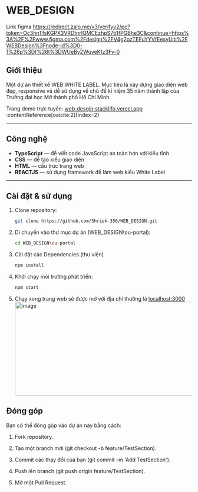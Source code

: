 # WEB_DESIGN

Link figma
https://redirect.zalo.me/v3/verifyv2/pc?token=Oc3nnTfsKGPX3VRDtnrIQMCEzhpS7b1fPGBhe3C&continue=https%3A%2F%2Fwww.figma.com%2Fdesign%2FV4g2ozTEFuYYVfEesyUiti%2FWEBDesign%3Fnode-id%3D0-1%26p%3Df%26t%3DWUeBy2WuveKfz3Fv-0

## Giới thiệu
Một dự án thiết kế WEB WHITE LABEL. Mục tiêu là xây dựng giao diện web đẹp, responsive và dễ sử dụng về chủ đề kỉ niệm 35 năm thành lập của Trường đại học Mở thành phố Hồ Chí Minh.

Trang demo trực tuyến: [web‑desgin‑stacklifo.vercel.app](https://web-desgin-stacklifo.vercel.app) :contentReference[oaicite:2]{index=2}  

---

## Công nghệ
- **TypeScript** — để viết code JavaScript an toàn hơn với kiểu tĩnh  
- **CSS** — để tạo kiểu giao diện  
- **HTML** — cấu trúc trang web
- **REACTJS** — sử dụng framework để làm web kiểu White Label
---
## Cài đặt & sử dụng
1. Clone repository:

   ```bash
   git clone https://github.com/Shriek-356/WEB_DESIGN.git
   
2. Di chuyển vào thư mục dự án (WEB_DESIGN\ou-portal):
   ```bash
   cd WEB_DESIGN\ou-portal

3. Cài đặt các Dependencies (thư viện)
   ```bash
   npm install

4. Khởi chạy môi trường phát triển:
   ```bash
   npm start

5. Chạy xong trang web sẽ được mở với địa chỉ thường là [localhost:3000](http://localhost:3000/)
   <img width="889" height="254" alt="image" src="https://github.com/user-attachments/assets/f4a67006-b76f-4ead-9026-0abf8b2d24da" />


## Đóng góp
Bạn có thể đóng góp vào dự án này bằng cách:
1. Fork repository.

2. Tạo một branch mới (git checkout -b feature/TestSection).

3. Commit các thay đổi của bạn (git commit -m 'Add TestSection').

4. Push lên branch (git push origin feature/TestSection).

5. Mở một Pull Request.

   
   
